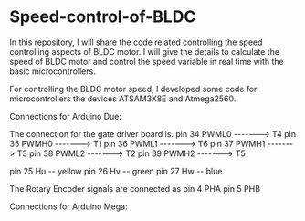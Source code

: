 # Speed-control-of-BLDC


In this repository, I will share the code related controlling the speed controlling aspects of BLDC motor. I will give the details to calculate the speed of BLDC motor and control the speed variable in real time with the basic microcontrollers.

For controlling the BLDC motor speed, I developed some code for microcontrollers the devices ATSAM3X8E and Atmega2560.


Connections for Arduino Due:

 The connection for the gate driver board is.
 pin 34          PWML0 -------> T4
 pin 35          PWMH0 -------> T1
 pin 36          PWML1 -------> T6
 pin 37          PWMH1 -------> T3
 pin 38          PWML2 -------> T2 
 pin 39          PWMH2 -------> T5

 pin 25          Hu -- yellow
 pin 26          Hv -- green
 pin 27          Hw -- blue

The Rotary Encoder signals are connected as
pin 4           PHA
pin 5           PHB


Connections for Arduino Mega:
